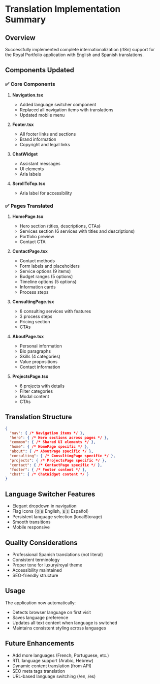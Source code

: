 # Translation Implementation Summary

## Overview
Successfully implemented complete internationalization (i18n) support for the Royal Portfolio application with English and Spanish translations.

## Components Updated

### ✅ Core Components
1. **Navigation.tsx**
   - Added language switcher component
   - Replaced all navigation items with translations
   - Updated mobile menu

2. **Footer.tsx**
   - All footer links and sections
   - Brand information
   - Copyright and legal links

3. **ChatWidget**
   - Assistant messages
   - UI elements
   - Aria labels

4. **ScrollToTop.tsx**
   - Aria label for accessibility

### ✅ Pages Translated

1. **HomePage.tsx**
   - Hero section (titles, descriptions, CTAs)
   - Services section (6 services with titles and descriptions)
   - Portfolio preview
   - Contact CTA

2. **ContactPage.tsx**
   - Contact methods
   - Form labels and placeholders
   - Service options (9 items)
   - Budget ranges (5 options)
   - Timeline options (5 options)
   - Information cards
   - Process steps

3. **ConsultingPage.tsx**
   - 8 consulting services with features
   - 3 process steps
   - Pricing section
   - CTAs

4. **AboutPage.tsx**
   - Personal information
   - Bio paragraphs
   - Skills (4 categories)
   - Value propositions
   - Contact information

5. **ProjectsPage.tsx**
   - 6 projects with details
   - Filter categories
   - Modal content
   - CTAs

## Translation Structure

```json
{
  "nav": { /* Navigation items */ },
  "hero": { /* Hero sections across pages */ },
  "common": { /* Shared UI elements */ },
  "home": { /* HomePage specific */ },
  "about": { /* AboutPage specific */ },
  "consulting": { /* ConsultingPage specific */ },
  "projects": { /* ProjectsPage specific */ },
  "contact": { /* ContactPage specific */ },
  "footer": { /* Footer content */ },
  "chat": { /* ChatWidget content */ }
}
```

## Language Switcher Features
- Elegant dropdown in navigation
- Flag icons (🇬🇧 English, 🇪🇸 Español)
- Persistent language selection (localStorage)
- Smooth transitions
- Mobile responsive

## Quality Considerations
- Professional Spanish translations (not literal)
- Consistent terminology
- Proper tone for luxury/royal theme
- Accessibility maintained
- SEO-friendly structure

## Usage
The application now automatically:
- Detects browser language on first visit
- Saves language preference
- Updates all text content when language is switched
- Maintains consistent styling across languages

## Future Enhancements
- Add more languages (French, Portuguese, etc.)
- RTL language support (Arabic, Hebrew)
- Dynamic content translation (from API)
- SEO meta tags translation
- URL-based language switching (/en, /es)